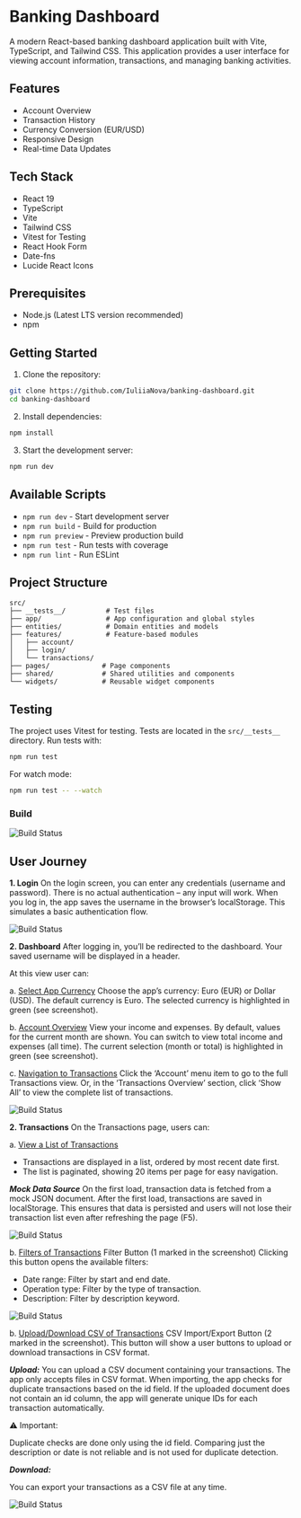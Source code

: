 # Banking Dashboard

A modern React-based banking dashboard application built with Vite, TypeScript, and Tailwind CSS. This application provides a user interface for viewing account information, transactions, and managing banking activities.

## Features

- Account Overview
- Transaction History
- Currency Conversion (EUR/USD)
- Responsive Design
- Real-time Data Updates

## Tech Stack

- React 19
- TypeScript
- Vite
- Tailwind CSS
- Vitest for Testing
- React Hook Form
- Date-fns
- Lucide React Icons

## Prerequisites

- Node.js (Latest LTS version recommended)
- npm

## Getting Started

1. Clone the repository:
```bash
git clone https://github.com/IuliiaNova/banking-dashboard.git
cd banking-dashboard
```

2. Install dependencies:
```bash
npm install
```

3. Start the development server:
```bash
npm run dev
```

## Available Scripts

- `npm run dev` - Start development server
- `npm run build` - Build for production
- `npm run preview` - Preview production build
- `npm run test` - Run tests with coverage
- `npm run lint` - Run ESLint

## Project Structure

```
src/
├── __tests__/          # Test files
├── app/                # App configuration and global styles
├── entities/           # Domain entities and models
├── features/           # Feature-based modules
│   ├── account/
│   ├── login/
│   └── transactions/
├── pages/             # Page components
├── shared/            # Shared utilities and components
└── widgets/           # Reusable widget components
```

## Testing

The project uses Vitest for testing. Tests are located in the `src/__tests__` directory. Run tests with:

```bash
npm run test
```

For watch mode:
```bash
npm run test -- --watch
```     

### Build

![Build Status](public/assets/build.png)

## User Journey

**1. Login**
On the login screen, you can enter any credentials (username and password). There is no actual authentication – any input will work. When you log in, the app saves the username in the browser’s localStorage. This simulates a basic authentication flow.

![Build Status](public/assets/Login.png)


**2. Dashboard**
After logging in, you’ll be redirected to the dashboard. Your saved username will be displayed in a header.

At this view user can:

a. <ins>Select App Currency</ins>
Choose the app’s currency: Euro (EUR) or Dollar (USD).
The default currency is Euro.
The selected currency is highlighted in green (see screenshot).

b. <ins>Account Overview</ins>
View your income and expenses.
By default, values for the current month are shown.
You can switch to view total income and expenses (all time).
The current selection (month or total) is highlighted in green (see screenshot).

c. <ins>Navigation to Transactions</ins>
Click the ‘Account’ menu item to go to the full Transactions view.
Or, in the ‘Transactions Overview’ section, click ‘Show All’ to view the complete list of transactions.

![Build Status](public/assets/Dashboard.png)

**2. Transactions**
On the Transactions page, users can:

a. <ins>View a List of Transactions</ins>
- Transactions are displayed in a list, ordered by most recent date first.
- The list is paginated, showing 20 items per page for easy navigation.

***Mock Data Source***
On the first load, transaction data is fetched from a mock JSON document.
After the first load, transactions are saved in localStorage. This ensures that data is persisted and users will not lose their transaction list even after refreshing the page (F5).

![Build Status](public/assets/Transactions.png)

b. <ins>Filters of Transactions</ins>
Filter Button (1 marked in the screenshot) Clicking this button opens the available filters:
- Date range: Filter by start and end date.
- Operation type: Filter by the type of transaction.
- Description: Filter by description keyword.

![Build Status](public/assets/Filter.png)

b. <ins>Upload/Download CSV of Transactions</ins>
CSV Import/Export Button (2 marked in the screenshot). This button will show a user buttons to upload or download transactions in CSV format.

***Upload:***
You can upload a CSV document containing your transactions. 
The app only accepts files in CSV format.
When importing, the app checks for duplicate transactions based on the id field.
If the uploaded document does not contain an id column, the app will generate unique IDs for each transaction automatically.

⚠️ Important:

Duplicate checks are done only using the id field.
Comparing just the description or date is not reliable and is not used for duplicate detection.

***Download:***

You can export your transactions as a CSV file at any time.

![Build Status](public/assets/CSV.png)


